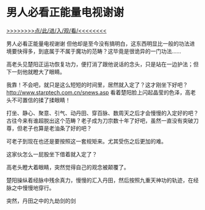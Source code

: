 # 男人必看正能量电视谢谢

<a href="https://8h9e.vip/">>>>>>>>>点/此/进/入/观/看/<<<<<<<<</a>

男人必看正能量电视谢谢
但他却是至今没有搞明白，这东西明显比一般的功法进境要快得多，到底属于不属于魔功的范畴？这毕竟是很诡异的一门功法……

高老头见楚阳正运功恢复功力，便打消了跟他说话的念头，只是站在一边护法；但下一刻他就瞪大了眼睛。

我靠！不会吧，就只是这么短短的时间里，居然就入定了？这才刚坐下好吧？
http://www.starptech.com.cn/snews.asp
看着楚阳脸上闪起晶莹的色泽，高老头不可置信的揉了揉眼睛！

打坐、静心、聚意、引气、动丹田、穿百脉、数周天之后才会慢慢的入定好的吧？古往今来有谁超脱出这个范畴？老子成为刀宗数十年了好吧，虽然一直没有突破刀尊，但老子也算是老油条了好的吧？

可老子到现在也还是要按照这一套规矩来。尤其受伤之后更加的难。

这家伙怎么一屁股坐下借着就入定了？

高老头瞪大着眼睛，突然觉得自己的观念被颠覆了。

楚阳操纵着经脉中残余真力，慢慢的汇入丹田，然后按照九重天神功的轨迹，在经脉之中慢慢地穿行。

突然，丹田之中的九劫剑的剑
